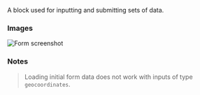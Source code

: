 A block used for inputting and submitting sets of data.

### Images

<span class="screenshot"></span>

![Form screenshot](https://gitlab.com/appsemble/appsemble/-/raw/master/docs/images/form.png)

### Notes

> Loading initial form data does not work with inputs of type `geocoordinates`.
